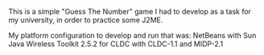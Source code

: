 This is a simple "Guess The Number" game I had to develop as a task for my
university, in order to practice some J2ME.

My platform configuration to develop and run that was: NetBeans with Sun Java
Wireless Toolkit 2.5.2 for CLDC with CLDC-1.1 and MIDP-2.1
